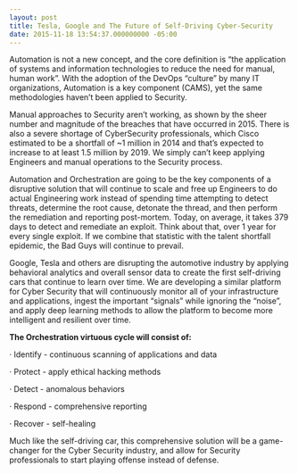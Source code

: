 ```yaml
---
layout: post
title: Tesla, Google and The Future of Self-Driving Cyber-Security
date: 2015-11-18 13:54:37.000000000 -05:00
---
```

Automation is not a new concept, and the core definition is “the application of systems and information technologies to reduce the need for manual, human work”. With the adoption of the DevOps “culture” by many IT organizations, Automation is a key component (CAMS), yet the same methodologies haven’t been applied to Security.
 

 
Manual approaches to Security aren’t working, as shown by the sheer number and magnitude of the breaches that have occurred in 2015. There is also a severe shortage of CyberSecurity professionals, which Cisco estimated to be a shortfall of ~1 million in 2014 and that’s expected to increase to at least 1.5 million by 2019. We simply can’t keep applying Engineers and manual operations to the Security process.
 
Automation and Orchestration are going to be the key components of a disruptive solution that will continue to scale and free up Engineers to do actual Engineering work instead of spending time attempting to detect threats, determine the root cause, detonate the thread, and then perform the remediation and reporting post-mortem.  Today, on average, it takes 379 days to detect and remediate an exploit. Think about that, over 1 year for every single exploit. If we combine that statistic with the talent shortfall epidemic, the Bad Guys will continue to prevail.
 

 
Google, Tesla and others are disrupting the automotive industry by applying behavioral analytics and overall sensor data to create the first self-driving cars that continue to learn over time. We are developing a similar platform for Cyber Security that will continuously monitor all of your infrastructure and applications, ingest the important “signals” while ignoring the “noise”, and apply deep learning methods to allow the platform to become more intelligent and resilient over time.
 

**The Orchestration virtuous cycle will consist of:**
 
·         Identify - continuous scanning of applications and data

·         Protect - apply ethical hacking methods

·         Detect - anomalous behaviors

·         Respond  - comprehensive reporting

·         Recover - self-healing
 
Much like the self-driving car, this comprehensive solution will be a game-changer for the Cyber Security industry, and allow for Security professionals to start playing offense instead of defense.
 
 

